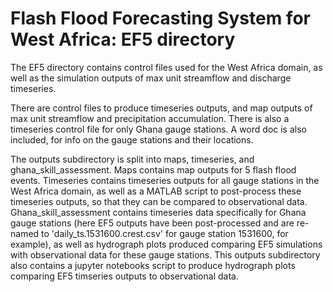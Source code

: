 # Flash Flood Forecasting System for West Africa: EF5 directory 

The EF5 directory contains control files used for the West Africa domain, as well as the simulation outputs of max unit streamflow and discharge timeseries.


There are control files to produce timeseries outputs, and map outputs of max unit streamflow and precipitation accumulation. There is also a timeseries control file for only Ghana gauge stations. A word doc is also included, for info on the gauge stations and their locations. 

The outputs subdirectory is split into maps, timeseries, and ghana_skill_assessment. Maps contains map outputs for 5 flash flood events. Timeseries contains timeseries outputs for all gauge stations in the West Africa domain, as well as a MATLAB script to post-process these timeseries outputs, so that they can be compared to observational data. Ghana_skill_assessment contains timeseries data specifically for Ghana gauge stations (here EF5 outputs have been post-processed and are re-named to 'daily_ts.1531600.crest.csv' for gauge station 1531600, for example), as well as hydrograph plots produced comparing EF5 simulations with observational data for these gauge stations. This outputs subdirectory also contains a jupyter notebooks script to produce hydrograph plots comparing EF5 timseries outputs to observational data. 

